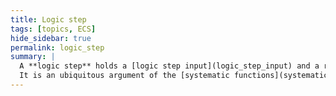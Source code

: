 ```yaml
---
title: Logic step
tags: [topics, ECS] 
hide_sidebar: true
permalink: logic_step
summary: |
  A **logic step** holds a [logic step input](logic_step_input) and a reference to all [message queues](message_queue) current to this step.  
  It is an ubiquitous argument of the [systematic functions](systematic_function).
---
```


